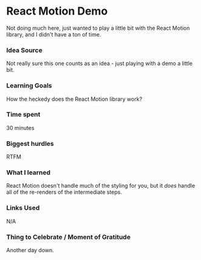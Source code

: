 # React Motion Demo

Not doing much here, just wanted to play a little bit with the React Motion library, and I didn't have a ton of time.

### Idea Source

Not really sure this one counts as an idea - just playing with a demo a little bit.

### Learning Goals

How the heckedy does the React Motion library work?

### Time spent

30 minutes

### Biggest hurdles

RTFM

### What I learned

React Motion doesn't handle much of the styling for you, but it _does_ handle all of the re-renders of the intermediate steps.

### Links Used

N/A

### Thing to Celebrate / Moment of Gratitude

Another day down.

